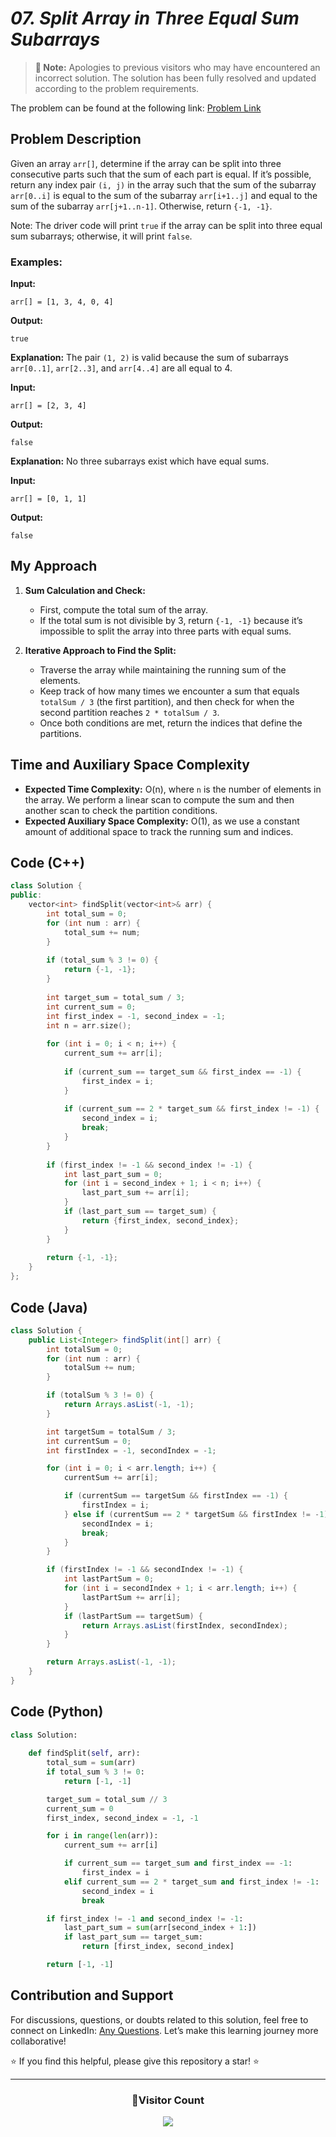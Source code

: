 # *07. Split Array in Three Equal Sum Subarrays*

> **🚨 Note:** Apologies to previous visitors who may have encountered an incorrect solution. The solution has been fully resolved and updated according to the problem requirements.

The problem can be found at the following link: [Problem Link](https://www.geeksforgeeks.org/problems/split-array-in-three-equal-sum-subarrays/1)

## Problem Description

Given an array `arr[]`, determine if the array can be split into three consecutive parts such that the sum of each part is equal. If it’s possible, return any index pair `(i, j)` in the array such that the sum of the subarray `arr[0..i]` is equal to the sum of the subarray `arr[i+1..j]` and equal to the sum of the subarray `arr[j+1..n-1]`. Otherwise, return `{-1, -1}`.

Note: The driver code will print `true` if the array can be split into three equal sum subarrays; otherwise, it will print `false`.

### Examples:

**Input:**
```
arr[] = [1, 3, 4, 0, 4]
```

**Output:**
```
true
```

**Explanation:**
The pair `(1, 2)` is valid because the sum of subarrays `arr[0..1]`, `arr[2..3]`, and `arr[4..4]` are all equal to 4.

**Input:**
```
arr[] = [2, 3, 4]
```

**Output:**
```
false
```

**Explanation:**
No three subarrays exist which have equal sums.

**Input:**
```
arr[] = [0, 1, 1]
```

**Output:**
```
false
```

## My Approach

1. **Sum Calculation and Check:**
   - First, compute the total sum of the array.
   - If the total sum is not divisible by 3, return `{-1, -1}` because it’s impossible to split the array into three parts with equal sums.

2. **Iterative Approach to Find the Split:**
   - Traverse the array while maintaining the running sum of the elements.
   - Keep track of how many times we encounter a sum that equals `totalSum / 3` (the first partition), and then check for when the second partition reaches `2 * totalSum / 3`.
   - Once both conditions are met, return the indices that define the partitions.

## Time and Auxiliary Space Complexity

- **Expected Time Complexity:** O(n), where `n` is the number of elements in the array. We perform a linear scan to compute the sum and then another scan to check the partition conditions.
- **Expected Auxiliary Space Complexity:** O(1), as we use a constant amount of additional space to track the running sum and indices.

## Code (C++)

```cpp
class Solution {
public:
    vector<int> findSplit(vector<int>& arr) {
        int total_sum = 0;
        for (int num : arr) {
            total_sum += num;
        }
        
        if (total_sum % 3 != 0) {
            return {-1, -1};
        }
        
        int target_sum = total_sum / 3;
        int current_sum = 0;
        int first_index = -1, second_index = -1;
        int n = arr.size();
        
        for (int i = 0; i < n; i++) {
            current_sum += arr[i];
            
            if (current_sum == target_sum && first_index == -1) {
                first_index = i;
            }
            
            if (current_sum == 2 * target_sum && first_index != -1) {
                second_index = i;
                break;
            }
        }
        
        if (first_index != -1 && second_index != -1) {
            int last_part_sum = 0;
            for (int i = second_index + 1; i < n; i++) {
                last_part_sum += arr[i];
            }
            if (last_part_sum == target_sum) {
                return {first_index, second_index};
            }
        }
        
        return {-1, -1};
    }
};
```

## Code (Java)

```java
class Solution {
    public List<Integer> findSplit(int[] arr) {
        int totalSum = 0;
        for (int num : arr) {
            totalSum += num;
        }

        if (totalSum % 3 != 0) {
            return Arrays.asList(-1, -1);
        }

        int targetSum = totalSum / 3;
        int currentSum = 0;
        int firstIndex = -1, secondIndex = -1;

        for (int i = 0; i < arr.length; i++) {
            currentSum += arr[i];

            if (currentSum == targetSum && firstIndex == -1) {
                firstIndex = i;
            } else if (currentSum == 2 * targetSum && firstIndex != -1) {
                secondIndex = i;
                break;
            }
        }

        if (firstIndex != -1 && secondIndex != -1) {
            int lastPartSum = 0;
            for (int i = secondIndex + 1; i < arr.length; i++) {
                lastPartSum += arr[i];
            }
            if (lastPartSum == targetSum) {
                return Arrays.asList(firstIndex, secondIndex);
            }
        }

        return Arrays.asList(-1, -1);
    }
}
```

## Code (Python)

```python
class Solution:
    
    def findSplit(self, arr):
        total_sum = sum(arr)
        if total_sum % 3 != 0:
            return [-1, -1]

        target_sum = total_sum // 3
        current_sum = 0
        first_index, second_index = -1, -1

        for i in range(len(arr)):
            current_sum += arr[i]

            if current_sum == target_sum and first_index == -1:
                first_index = i
            elif current_sum == 2 * target_sum and first_index != -1:
                second_index = i
                break

        if first_index != -1 and second_index != -1:
            last_part_sum = sum(arr[second_index + 1:])
            if last_part_sum == target_sum:
                return [first_index, second_index]

        return [-1, -1]
```

## Contribution and Support

For discussions, questions, or doubts related to this solution, feel free to connect on LinkedIn: [Any Questions](https://www.linkedin.com/in/het-patel-8b110525a/). Let’s make this learning journey more collaborative!

⭐ If you find this helpful, please give this repository a star! ⭐

---

<div align="center">
  <h3><b>📍Visitor Count</b></h3>
</div>

<p align="center">
  <img src="https://profile-counter.glitch.me/Hunterdii/count.svg" />
</p>

